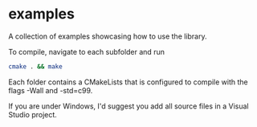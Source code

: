 # examples

A collection of examples showcasing how to use the library.

To compile, navigate to each subfolder and run

```bash
cmake . && make
```

Each folder contains a CMakeLists that is configured to compile with the flags -Wall and -std=c99.

If you are under Windows, I'd suggest you add all source files in a Visual Studio project.
